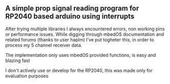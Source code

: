 ## A simple prop signal reading program for RP2040 based arduino using interrupts
After trying multiple libraries I always encountered errors, non working pins or performance issues. 
While digging through mbedOS documentation and related forums (thanks to user haplm) I've put togheter this, in order to process my 5 channel receiver data.

The implementation only uses mbedOS provided functions, is easy and blazing fast

I don't actively use or develop for the RP2040, this was made only for evaluation purposes
